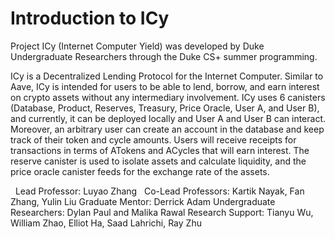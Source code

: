 # Introduction to ICy
Project ICy (Internet Computer Yield) was developed by Duke Undergraduate Researchers through the Duke CS+ summer programming. 

ICy is a Decentralized Lending Protocol for the Internet Computer. Similar to Aave, ICy is intended for users to be able to lend, borrow, and earn interest on crypto assets without any intermediary involvement. ICy uses 6 canisters (Database, Product, Reserves, Treasury, Price Oracle, User A, and User B), and currently, it can be deployed locally and User A and User B can interact. Moreover, an arbitrary user can create an account in the database and keep track of their token and cycle amounts. Users will receive receipts for transactions in terms of ATokens and ACycles that will earn interest. The reserve canister is used to isolate assets and calculate liquidity, and the price oracle canister feeds for the exchange rate of the assets. 

&nbsp;
Lead Professor: Luyao Zhang
&nbsp;
Co-Lead Professors: Kartik Nayak, Fan Zhang, Yulin Liu
Graduate Mentor: Derrick Adam
Undergraduate Researchers: Dylan Paul and Malika Rawal
Research Support: Tianyu Wu, William Zhao, Elliot Ha, Saad Lahrichi, Ray Zhu
